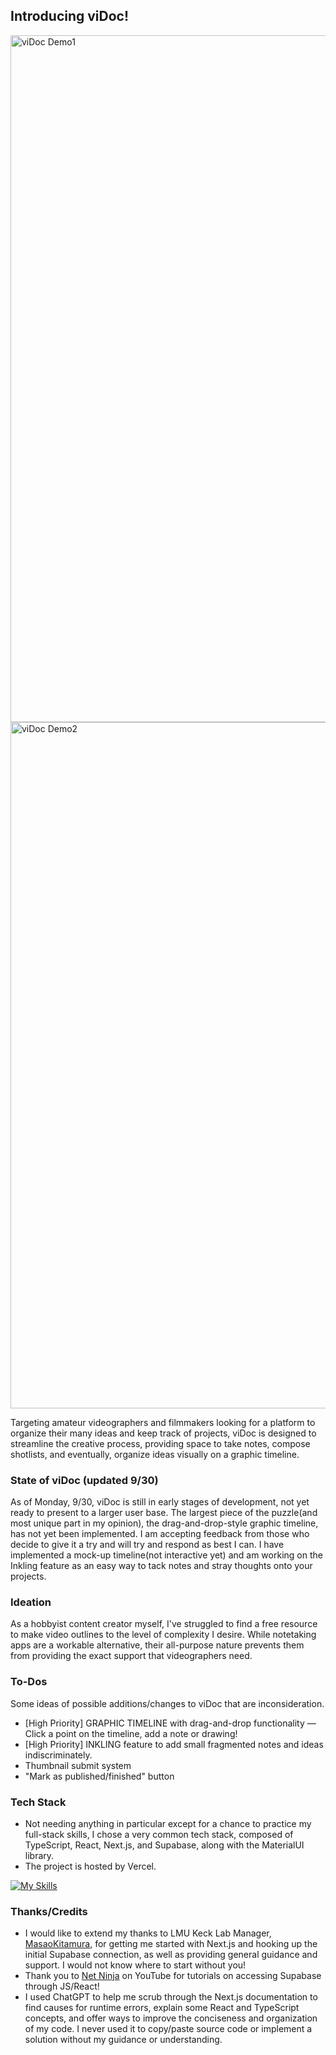 ## Introducing viDoc!
<img width="1099" alt="viDoc Demo1" src="https://github.com/user-attachments/assets/1aed29a6-eaff-497c-b0c3-db8009a82730">
<img width="1098" alt="viDoc Demo2" src="https://github.com/user-attachments/assets/9eb2d455-a152-42b9-bf77-122535e1b22a">

Targeting amateur videographers and filmmakers looking for a platform to organize their many ideas and keep track of projects, viDoc is designed to streamline the creative process, providing space to take notes, compose shotlists, and eventually, organize ideas visually on a graphic timeline.

### State of viDoc (updated 9/30)

As of Monday, 9/30, viDoc is still in early stages of development, not yet ready to present to a larger user base. The largest piece of the puzzle(and most unique part in my opinion), the drag-and-drop-style graphic timeline, has not yet been implemented. I am accepting feedback from those who decide to give it a try and will try and respond as best I can. I have implemented a mock-up timeline(not interactive yet) and am working on the Inkling feature as an easy way to tack notes and stray thoughts onto your projects.

### Ideation

As a hobbyist content creator myself, I've struggled to find a free resource to make video outlines to the level of complexity I desire. While notetaking apps are a workable alternative, their all-purpose nature prevents them from providing the exact support that videographers need.

### To-Dos

Some ideas of possible additions/changes to viDoc that are inconsideration.

- [High Priority] GRAPHIC TIMELINE with drag-and-drop functionality — Click a point on the timeline, add a note or drawing!
- [High Priority] INKLING feature to add small fragmented notes and ideas indiscriminately.
- Thumbnail submit system
- "Mark as published/finished" button

### Tech Stack

- Not needing anything in particular except for a chance to practice my full-stack skills, I chose a very common tech stack, composed of TypeScript, React, Next.js, and Supabase, along with the MaterialUI library.
- The project is hosted by Vercel.

[![My Skills](https://skillicons.dev/icons?i=ts,react,nextjs,supabase,materialui,vercel)](https://skillicons.dev)

### Thanks/Credits

- I would like to extend my thanks to LMU Keck Lab Manager, [MasaoKitamura](https://github.com/masaok), for getting me started with Next.js and hooking up the initial Supabase connection, as well as providing general guidance and support. I would not know where to start without you!
- Thank you to [Net Ninja](https://www.youtube.com/@NetNinja) on YouTube for tutorials on accessing Supabase through JS/React!
- I used ChatGPT to help me scrub through the Next.js documentation to find causes for runtime errors, explain some React and TypeScript concepts, and offer ways to improve the conciseness and organization of my code. I never used it to copy/paste source code or implement a solution without my guidance or understanding.
